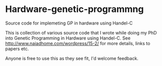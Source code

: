 # Hardware-genetic-programmng
Source code for implemeting GP in hardware using Handel-C

This is collection of various source code that I wrote while doing my PhD into Genetic Programming in Hardware using Handel-C.
See http://www.naiadhome.com/wordpress/15-2/ for more details, links to papers etc.

Anyone is free to use this as they see fit, I'd welcome feedback.
